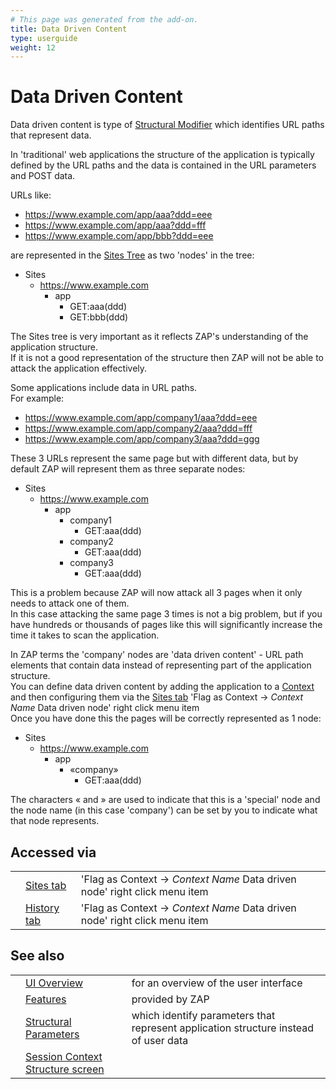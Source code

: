 ```yaml
---
# This page was generated from the add-on.
title: Data Driven Content
type: userguide
weight: 12
---
```


# Data Driven Content


Data driven content is type of [Structural Modifier](/docs/desktop/start/features/structmods/)
which identifies URL paths that represent data.  


In 'traditional' web applications the structure of the application is typically defined by the URL paths
and the data is contained in the URL parameters and POST data.  

URLs like:

* https://www.example.com/app/aaa?ddd=eee
* https://www.example.com/app/aaa?ddd=fff
* https://www.example.com/app/bbb?ddd=eee

are represented in the [Sites Tree](/docs/desktop/start/features/sitestree/) as two 'nodes' in the tree:

* Sites
    * https://www.example.com
        * app
            * GET:aaa(ddd)
            * GET:bbb(ddd)

The Sites tree is very important as it reflects ZAP's understanding of the application structure.  
If it is not a good representation of the structure then ZAP will not be able to attack the application effectively.  

Some applications include data in URL paths.  
For example:

* https://www.example.com/app/company1/aaa?ddd=eee
* https://www.example.com/app/company2/aaa?ddd=fff
* https://www.example.com/app/company3/aaa?ddd=ggg

These 3 URLs represent the same page but with different data, but by default ZAP will represent them as three separate nodes:


* Sites
    * https://www.example.com
        * app
            * company1
                * GET:aaa(ddd)
            * company2
                * GET:aaa(ddd)
            * company3
                * GET:aaa(ddd)

This is a problem because ZAP will now attack all 3 pages when it only needs to attack one of them.  
In this case attacking the same page 3 times is not a big problem, but if you have hundreds or thousands of pages like this will significantly increase the time it takes to scan the application.  

In ZAP terms the 'company' nodes are 'data driven content' - URL path elements that contain data instead of representing part of the application structure.  
You can define data driven content by adding the application to a [Context](/docs/desktop/start/features/contexts/) and then configuring them via the [Sites tab](/docs/desktop/ui/tabs/sites/) 'Flag as Context -\> *Context Name* Data driven node' right click menu item  
Once you have done this the pages will be correctly represented as 1 node:

* Sites
    * https://www.example.com
        * app
            * «company»
                * GET:aaa(ddd)

The characters « and » are used to indicate that this is a 'special' node and the node name (in this case 'company') can be set by you to indicate what that node represents.

## Accessed via

|   |                                               |                                                                             |
|---|-----------------------------------------------|-----------------------------------------------------------------------------|
|   | [Sites tab](/docs/desktop/ui/tabs/sites/)     | 'Flag as Context -\> *Context Name* Data driven node' right click menu item |
|   | [History tab](/docs/desktop/ui/tabs/history/) | 'Flag as Context -\> *Context Name* Data driven node' right click menu item |

## See also

|   |                                                                                      |                                                                                     |
|---|--------------------------------------------------------------------------------------|-------------------------------------------------------------------------------------|
|   | [UI Overview](/docs/desktop/ui/)                                                     | for an overview of the user interface                                               |
|   | [Features](/docs/desktop/start/features/)                                            | provided by ZAP                                                                     |
|   | [Structural Parameters](/docs/desktop/start/features/structparams/)                  | which identify parameters that represent application structure instead of user data |
|   | [Session Context Structure screen](/docs/desktop/ui/dialogs/session/context-struct/) |
